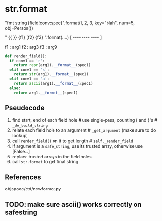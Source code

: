 # str.format


"fmt string {field!conv:spec}".format(1, 2, 3, key="blah", num=5, obj=Person())


"   {{ }}  {f1}          {f2}       {f3}        ".format(....)
[          ----          ----       ----        ]

f1 : arg1
f2 : arg3
f3 : arg9


```python
def render_field():
  if conv1 == 'r':
    return repr(arg1).__format__(spec1)
  elif conv1 == 's':
    return str(arg1).__format__(spec1)
  elif conv1 == 'a':
    return ascii(arg1).__format__(spec1)
  else:
    return arg1.__format__(spec1)
```

## Pseudocode
1. find start, end of each field hole # use single-pass, counting { and }'s # `_do_build_string`
2. relate each field hole to an argument # `_get_argument` (make sure to do lookup)
3. call `render_field()` on it to get length # `self._render_field`
4. if argument is a `safe_string`, use its trusted array, otherwise use [False...]
5. replace trusted arrays in the field holes
6. call `str.format` to get final string

## References
objspace/std/newformat.py

## TODO: make sure ascii() works correctly on safestring
